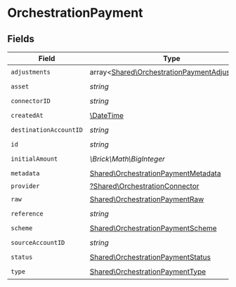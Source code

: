 # OrchestrationPayment


## Fields

| Field                                                                                                 | Type                                                                                                  | Required                                                                                              | Description                                                                                           | Example                                                                                               |
| ----------------------------------------------------------------------------------------------------- | ----------------------------------------------------------------------------------------------------- | ----------------------------------------------------------------------------------------------------- | ----------------------------------------------------------------------------------------------------- | ----------------------------------------------------------------------------------------------------- |
| `adjustments`                                                                                         | array<[Shared\OrchestrationPaymentAdjustment](../../Models/Shared/OrchestrationPaymentAdjustment.md)> | :heavy_check_mark:                                                                                    | N/A                                                                                                   |                                                                                                       |
| `asset`                                                                                               | *string*                                                                                              | :heavy_check_mark:                                                                                    | N/A                                                                                                   | USD                                                                                                   |
| `connectorID`                                                                                         | *string*                                                                                              | :heavy_check_mark:                                                                                    | N/A                                                                                                   |                                                                                                       |
| `createdAt`                                                                                           | [\DateTime](https://www.php.net/manual/en/class.datetime.php)                                         | :heavy_check_mark:                                                                                    | N/A                                                                                                   |                                                                                                       |
| `destinationAccountID`                                                                                | *string*                                                                                              | :heavy_check_mark:                                                                                    | N/A                                                                                                   |                                                                                                       |
| `id`                                                                                                  | *string*                                                                                              | :heavy_check_mark:                                                                                    | N/A                                                                                                   | XXX                                                                                                   |
| `initialAmount`                                                                                       | *\Brick\Math\BigInteger*                                                                              | :heavy_check_mark:                                                                                    | N/A                                                                                                   | 100                                                                                                   |
| `metadata`                                                                                            | [Shared\OrchestrationPaymentMetadata](../../Models/Shared/OrchestrationPaymentMetadata.md)            | :heavy_check_mark:                                                                                    | N/A                                                                                                   |                                                                                                       |
| `provider`                                                                                            | [?Shared\OrchestrationConnector](../../Models/Shared/OrchestrationConnector.md)                       | :heavy_minus_sign:                                                                                    | N/A                                                                                                   |                                                                                                       |
| `raw`                                                                                                 | [Shared\OrchestrationPaymentRaw](../../Models/Shared/OrchestrationPaymentRaw.md)                      | :heavy_check_mark:                                                                                    | N/A                                                                                                   |                                                                                                       |
| `reference`                                                                                           | *string*                                                                                              | :heavy_check_mark:                                                                                    | N/A                                                                                                   |                                                                                                       |
| `scheme`                                                                                              | [Shared\OrchestrationPaymentScheme](../../Models/Shared/OrchestrationPaymentScheme.md)                | :heavy_check_mark:                                                                                    | N/A                                                                                                   |                                                                                                       |
| `sourceAccountID`                                                                                     | *string*                                                                                              | :heavy_check_mark:                                                                                    | N/A                                                                                                   |                                                                                                       |
| `status`                                                                                              | [Shared\OrchestrationPaymentStatus](../../Models/Shared/OrchestrationPaymentStatus.md)                | :heavy_check_mark:                                                                                    | N/A                                                                                                   |                                                                                                       |
| `type`                                                                                                | [Shared\OrchestrationPaymentType](../../Models/Shared/OrchestrationPaymentType.md)                    | :heavy_check_mark:                                                                                    | N/A                                                                                                   |                                                                                                       |